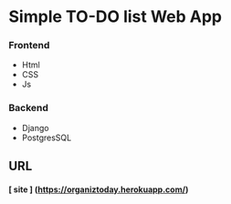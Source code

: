 # Simple TO-DO list Web App
### Frontend
* Html
* CSS
* Js

### Backend
* Django
* PostgresSQL

## URL
#### [ site ] (https://organiztoday.herokuapp.com/)

